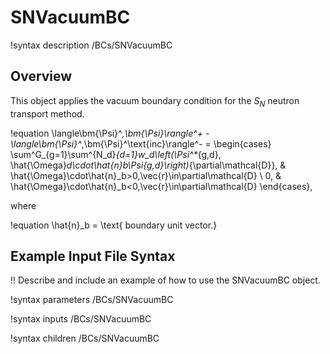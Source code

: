 # SNVacuumBC

!syntax description /BCs/SNVacuumBC

## Overview

This object applies the vacuum boundary condition for the $S_N$ neutron transport method.

!equation
\langle\bm{\Psi}^*,\bm{\Psi}\rangle^+ - \langle\bm{\Psi}^*,\bm{\Psi}^\text{inc}\rangle^- =
  \begin{cases}
    \sum^G_{g=1}\sum^{N_d}_{d=1}w_d\left(\Psi^*_{g,d},
    \hat{\Omega}_d\cdot\hat{n}_b\Psi_{g,d}\right)_{\partial\mathcal{D}},
    & \hat{\Omega}\cdot\hat{n}_b>0,\vec{r}\in\partial\mathcal{D} \\
    0,
    & \hat{\Omega}\cdot\hat{n}_b<0,\vec{r}\in\partial\mathcal{D}
  \end{cases},

where

!equation
\hat{n}_b = \text{ boundary unit vector.}

## Example Input File Syntax

!! Describe and include an example of how to use the SNVacuumBC object.

!syntax parameters /BCs/SNVacuumBC

!syntax inputs /BCs/SNVacuumBC

!syntax children /BCs/SNVacuumBC
